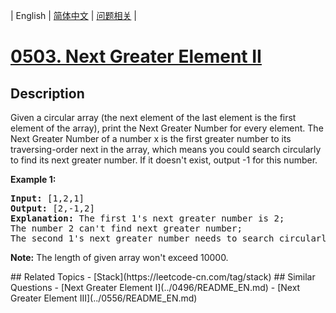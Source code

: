 
| English | [简体中文](README.md) | [问题相关](QUESTION.md) |
# [0503. Next Greater Element II](https://leetcode-cn.com/problems/next-greater-element-ii/)
## Description
<p>
Given a circular array (the next element of the last element is the first element of the array), print the Next Greater Number for every element. The Next Greater Number of a number x is the first greater number to its traversing-order next in the array, which means you could search circularly to find its next greater number. If it doesn't exist, output -1 for this number.
</p>

<p><b>Example 1:</b><br />
<pre>
<b>Input:</b> [1,2,1]
<b>Output:</b> [2,-1,2]
<b>Explanation:</b> The first 1's next greater number is 2; </br>The number 2 can't find next greater number; </br>The second 1's next greater number needs to search circularly, which is also 2.
</pre>
</p>

<p><b>Note:</b>
The length of given array won't exceed 10000.
</p>
## Related Topics
- [Stack](https://leetcode-cn.com/tag/stack)
## Similar Questions
- [Next Greater Element I](../0496/README_EN.md)
- [Next Greater Element III](../0556/README_EN.md)
